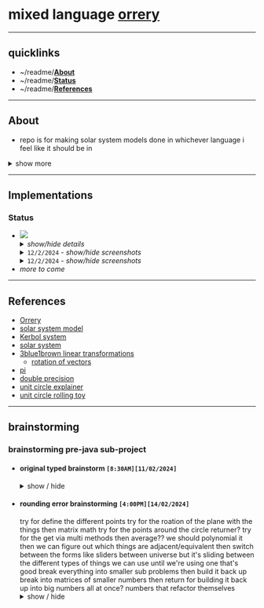 # mixed language [orrery](https://en.wikipedia.org/wiki/Orrery)
---

## quicklinks
* ~/readme/**[About](#about)**
* ~/readme/**[Status](#Status)**
* ~/readme/**[References](#references)**
<!-- aaaa do those here soon -->

---

## About
* repo is for making solar system models done in whichever language i feel like it should be in
<details><summary>show more</summary>

* this will inherit from the work done in
  - `scala_drawing`
  - `scala_ui_testing`
  - `cpp_isometric_grider`
  - `ProceduralCpp`
  - various other private repositories
  - various content done for university assignments
* aim is to keep things as simple as possible to create the base structure which can then be made into something more.
* as it stands (at repository creation), both starting points have already suffered massive feature creep and will be simplified to just:
  - 1 star at centre
  - planets orbit star
  - moons orbit planets
* ships/asteroids will be labeled as satellites and will be a milestone for each implementation
* everything should be kept as whichever portable drawing system is on hand easily for the given language that requires minimal starting time.
  - further modifications for UI and other features can be done once foundation is setup
  - changing drawing systems can then be treated as a new sub-project with the same language
  - care should be taken to avoid initial use of any system that requires pixel based drawing until this project has more implementations and familiarity
  - for the above point reason, `ncurses` should be secondary to `raylib`/`raygui` unless we find a function that handles circles or can use quick math to do it
* for inital plans, we'll probably stick to the `Kerbol System` from `Kerbal Space Program 1` as it's what is most familiar in mind right now
  - inspiration didnt necessarily come from this, as it has been a long time that I've wanted to create this project.
  - watching `For All Mankind` and playing a lot of `Kerbal space program 1` lately has meant that my interest was returned and so could dust off old notes and plans
</details>

---

## Implementations

### Status
<ul>
  <li><img src="https://img.shields.io/badge/java%20as%202D-%23ED8B00.svg?style=for-the-badge&logo=openjdk&logoColor=white"></img>
    <details><summary><i>show/hide details</i></summary>
      <ul>
        <li><code>[12/02/2024]</code> - <i>alpha with some feature creep, check todo</i></li>
        <li><code>[13/02/2024]</code> - <i>somewhat prototype</i></li>
        <li>
          <details><summary><i>show/hide todo</i></summary>
            <ul>
              <li><code>[12/02/2024]</code> - <i>need to fill in the other planets and moons</i></li>
              <li><code>[13/02/2024]</code> - <strikethrough>changing over structure to list of orbiting satellites on a body, and those orbits hold what the thing is</strikethrough></li>
              <li><code>[13/02/2024]</code> - <strikethrough>move stage paint code to solar system painter</strikethrough></li>
              <li><code>[13/02/2024]</code> - <i>restructure window/app to be seperated out from main</i></li>
              <li><code>[13/02/2024]</code> - <strikethrough>restructure the code to allow keyboard input</strikethrough></li>
              <li><code>[13/02/2024]</code> - <i>restructure the code to allow mouse input</i></li>
              <li><code>[13/02/2024]</code> - <strikethrough>add in wasd moves system center offset around</strikethrough></li>
              <li><code>[13/02/2024]</code> - <strikethrough>add in q and e changes the zoom level of the sim</strikethrough></li>
              <li><code>[13/02/2024]</code> - <i>change over to <code>BigDecimal</code></i></li>
              <li><code>[13/02/2024]</code> - <i>status text stuff</i></li>
              <li><code>[13/02/2024]</code> - <i>details of placement of things showing (red/yellow/green based on percentage of max)</i></li>
              <li><code>[13/02/2024]</code> - <i>break circle into points of known values and work between them</i></li>
              <li><code>[13/02/2024]</code> - <i>need labels of which planet is which</i></li>
              <li><code>[13/02/2024]</code> - <i>need status of time speed</i></li>
              <li><code>[13/02/2024]</code> - <i>need status of scale</i></li>
              <li><code>[13/02/2024]</code> - <i>wikis have a decent explanation of orbits too</i></li>
              <li><code>[14/02/2024]</code> - <i>change to use unit circle points and multi with value??</i></li>
              <li><code>[14/02/2024]</code> - <i>placeholder?</i></li>
            </ul>
          </details>
        </li>
        <li>
          <details><summary><i>show/hide changes</i></summary>
            <ul>
              <li><code>[13/02/2024]</code> - <i>changed structure to having orbit list and each orbit holds ref to body</i></li>
              <li><code>[13/02/2024]</code> - <i>changed to name of universe to solar system</i></li>
              <li><code>[13/02/2024]</code> - <i>made the solar system painter class</i></li>
              <li><code>[13/02/2024]</code> - <i>added in stubs for keyboard input</i></li>
              <li><code>[13/02/2024]</code> - <i>added in code for updating the phase of each orbital</i></li>
              <li><code>[13/02/2024]</code> - <i>added in code for centering on a body by reference</i></li>
              <li><code>[13/02/2024]</code> - <i>added screenshots to readme</i></li>
              <li><code>[13/02/2024]</code> - <i><code>wasd</code> controls scales</i></li>
              <li><code>[13/02/2024]</code> - <i><code>f</code> cycles planet/sun focus</i></li>
              <li><code>[13/02/2024]</code> - <i>added more bodies to the system</i></li>
              <li><code>[13/02/2024]</code> - <i><code>b</code> toggles larger/smaller planet scale</i></li>
              <li><code>[13/02/2024]</code> - <i>changed scaling over in an attempt to reduce precision loss, but will need to change to <code>BigDecimal</code> to solve it</i></li>
              <li><code>[13/02/2024]</code> - <i>placeholder?</i></li>
            </ul>
          </details>
        </li>
      </ul>
    </details>
    <details><summary><code>12/2/2024</code> - <i>show/hide screenshots</i></summary>
      <img src="./screenshots/screen_20240212_1900_1.png">
      <img src="./screenshots/screen_20240212_1900_2.png">
    </details>
    <details><summary><code>12/2/2024</code> - <i>show/hide screenshots</i></summary>
      <img src="./screenshots/screen_20240213_1820_1.png">
      <img src="./screenshots/screen_20240213_1820_2.png">
    </details>
  </li>
  <li><i>more to come</i></li>
</ul>

---

## References
* [Orrery](https://en.wikipedia.org/wiki/Orrery)
* [solar system model](https://en.wikipedia.org/wiki/Solar_System_model)
* [Kerbol system](https://wiki.kerbalspaceprogram.com/wiki/Kerbol_System)
* [solar system](https://en.wikipedia.org/wiki/Solar_System)
* [3blue1brown linear transformations](https://www.youtube.com/watch?v=kYB8IZa5AuE&list=PLZHQObOWTQDPD3MizzM2xVFitgF8hE_ab&index=5)
  - [rotation of vectors](https://youtu.be/kYB8IZa5AuE?si=f7xmdoAd2k2IvyFF&t=509)
* [pi](https://en.wikipedia.org/wiki/Pi)
* [double precision](https://en.wikipedia.org/wiki/Double-precision_floating-point_format)
* [unit circle explainer](https://www.geogebra.org/m/DHPyZp8G)
* [unit circle rolling toy](https://www.geogebra.org/m/svXR9BB6)

---

## brainstorming
### brainstorming pre-java sub-project
<ul>
  <li><h4>original typed brainstorm <code>[8:30AM][11/02/2024]</code></h4>
  <details><summary>show / hide</summary>
Have the main
Just does the applet code jpanel/jframe/paint loop, standard stuff

Then you have stage, has the universe scale and a reference for sun

The sun is a celestialBody which has things orbiting it
Those orbits are celestialBodies or ships
They have semimajor axis, eccentricities and stuff
Then you have the info about the body


Could seperate out the data from the drawn
Celestial body is now obj with its details and orbit info
Double linked? Or hands off data every draw?

Maybe it doesnt know about parent so you paint. From god view and can see the parent while painting


Painting is a depth first or bredth first? Probably bredth first


You have the objects and orbit data
You set that up and its just a store

Then you can paint using that information based on current time to find where they are now

Maybe paint is dumb and doesnt calculate at all. Just paints


Now you could thread? Or you do update before a paint cycle. Theyre seperate accesses from main/paint loop level


tick(long chronoIntervalMillis) which hands off all children as a “time elapsed” since last update

Implication is u have a repaintTimeSince and updateTimeSince
Paint is dumb and main worries about that
But update figures out how long it takes and then predicts if it can do another before the next paint cycle?

Maybe update only happens when we need to paint. So we just keep track of

microverseOriginTimestamp
lastPhysicsTimestamp
lastPaintTimestamp

If it there’s enough time since we last painted, we do a paint, but we need to ask for new context to paint so we’re not painting old content. Check buffer


What if feature creep a buffer for paintables. So the buffer is updated with pixels of what we’re painting

https://en.wikipedia.org/wiki/Astronomical_object




Namables

Star is root

Planet is can have moons

Moon is can have asteroids and ships

Asteroid is can have ships

Ships is can have nothing. Terminal point

Star can have moon/asteroid/ship



Maybe we categorise by size??

Can only have object with a classification strictly less than the parent

Becomes min heap kinda??
Maybe make rules list


Orbitals are strictly less than or equal to the parental body



Floats only when it’s strictly finite small distances otherwise it’s double

Like drawing to screen could be float

But distances are doubles





satellites instead of ships/asteroids



So structure



Main
Applet
    Stage
    Universe
    AstronomicalBody
        semimajoraxis
        orbitalperiod
        eccentricity
        angleofinclination
        angleofmajoraxis?
        Optional&lt;List&gt; orbitals
  </details>
  </li>
  <li><h4>rounding error brainstorming <code>[4:00PM][14/02/2024]</code></h4>
try for define the different points
try for the roation of the plane with the things then matrix math
try for the points around the circle returner?
try for the get via multi methods then average??
we should polynomial it
  then we can figure out which things are adjacent/equivalent
    then switch between the forms
      like sliders between universe
      but it's sliding between the different types of things we can use until we're using one that's good
    break everything into smaller sub problems then build it back up
    break into matrices of smaller numbers then return for building it back up into big numbers all at once?
  numbers that refactor themselves
  <details><summary>show / hide</summary>
  </details>
  </li>
</ul>

